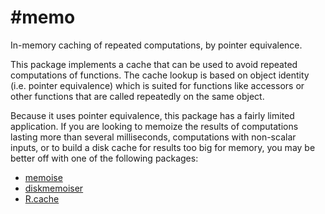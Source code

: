 #memo
======

In-memory caching of repeated computations, by pointer equivalence.

This package implements a cache that can be used to avoid repeated
computations of functions. The cache lookup is based on object identity (i.e.
pointer equivalence) which is suited for functions like accessors or other
functions that are called repeatedly on the same object.

Because it uses pointer equivalence, this package has a fairly limited
application. If you are looking to memoize the results of computations
lasting more than several milliseconds, computations with non-scalar
inputs, or to build a disk cache for results too big for memory, you
may be better off with one of the following packages:

* [memoise](https://github.com/hadley/memoise)
* [diskmemoiser](http://cran.r-project.org/web/packages/diskmemoiser/index.html)
* [R.cache](http://cran.r-project.org/web/packages/R.cache/index.html)
